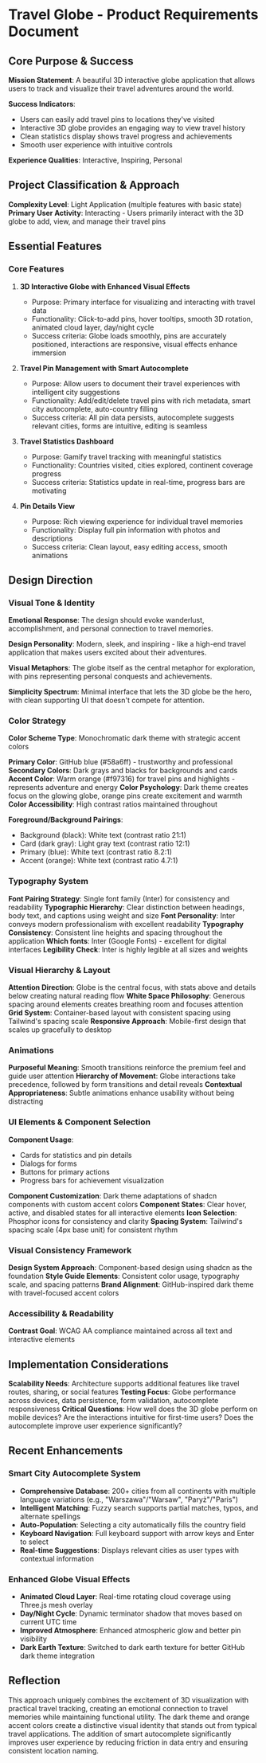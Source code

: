# Travel Globe - Product Requirements Document

## Core Purpose & Success

**Mission Statement**: A beautiful 3D interactive globe application that allows users to track and visualize their travel adventures around the world.

**Success Indicators**: 
- Users can easily add travel pins to locations they've visited
- Interactive 3D globe provides an engaging way to view travel history
- Clean statistics display shows travel progress and achievements
- Smooth user experience with intuitive controls

**Experience Qualities**: Interactive, Inspiring, Personal

## Project Classification & Approach

**Complexity Level**: Light Application (multiple features with basic state)
**Primary User Activity**: Interacting - Users primarily interact with the 3D globe to add, view, and manage their travel pins

## Essential Features

### Core Features

1. **3D Interactive Globe with Enhanced Visual Effects**
   - Purpose: Primary interface for visualizing and interacting with travel data
   - Functionality: Click-to-add pins, hover tooltips, smooth 3D rotation, animated cloud layer, day/night cycle
   - Success criteria: Globe loads smoothly, pins are accurately positioned, interactions are responsive, visual effects enhance immersion

2. **Travel Pin Management with Smart Autocomplete**
   - Purpose: Allow users to document their travel experiences with intelligent city suggestions
   - Functionality: Add/edit/delete travel pins with rich metadata, smart city autocomplete, auto-country filling
   - Success criteria: All pin data persists, autocomplete suggests relevant cities, forms are intuitive, editing is seamless

3. **Travel Statistics Dashboard**
   - Purpose: Gamify travel tracking with meaningful statistics
   - Functionality: Countries visited, cities explored, continent coverage progress
   - Success criteria: Statistics update in real-time, progress bars are motivating

4. **Pin Details View**
   - Purpose: Rich viewing experience for individual travel memories
   - Functionality: Display full pin information with photos and descriptions
   - Success criteria: Clean layout, easy editing access, smooth animations

## Design Direction

### Visual Tone & Identity

**Emotional Response**: The design should evoke wanderlust, accomplishment, and personal connection to travel memories.

**Design Personality**: Modern, sleek, and inspiring - like a high-end travel application that makes users excited about their adventures.

**Visual Metaphors**: The globe itself as the central metaphor for exploration, with pins representing personal conquests and achievements.

**Simplicity Spectrum**: Minimal interface that lets the 3D globe be the hero, with clean supporting UI that doesn't compete for attention.

### Color Strategy

**Color Scheme Type**: Monochromatic dark theme with strategic accent colors

**Primary Color**: GitHub blue (#58a6ff) - trustworthy and professional
**Secondary Colors**: Dark grays and blacks for backgrounds and cards
**Accent Color**: Warm orange (#f97316) for travel pins and highlights - represents adventure and energy
**Color Psychology**: Dark theme creates focus on the glowing globe, orange pins create excitement and warmth
**Color Accessibility**: High contrast ratios maintained throughout

**Foreground/Background Pairings**:
- Background (black): White text (contrast ratio 21:1)
- Card (dark gray): Light gray text (contrast ratio 12:1)
- Primary (blue): White text (contrast ratio 8.2:1)
- Accent (orange): White text (contrast ratio 4.7:1)

### Typography System

**Font Pairing Strategy**: Single font family (Inter) for consistency and readability
**Typographic Hierarchy**: Clear distinction between headings, body text, and captions using weight and size
**Font Personality**: Inter conveys modern professionalism with excellent readability
**Typography Consistency**: Consistent line heights and spacing throughout the application
**Which fonts**: Inter (Google Fonts) - excellent for digital interfaces
**Legibility Check**: Inter is highly legible at all sizes and weights

### Visual Hierarchy & Layout

**Attention Direction**: Globe is the central focus, with stats above and details below creating natural reading flow
**White Space Philosophy**: Generous spacing around elements creates breathing room and focuses attention
**Grid System**: Container-based layout with consistent spacing using Tailwind's spacing scale
**Responsive Approach**: Mobile-first design that scales up gracefully to desktop

### Animations

**Purposeful Meaning**: Smooth transitions reinforce the premium feel and guide user attention
**Hierarchy of Movement**: Globe interactions take precedence, followed by form transitions and detail reveals
**Contextual Appropriateness**: Subtle animations enhance usability without being distracting

### UI Elements & Component Selection

**Component Usage**: 
- Cards for statistics and pin details
- Dialogs for forms
- Buttons for primary actions
- Progress bars for achievement visualization

**Component Customization**: Dark theme adaptations of shadcn components with custom accent colors
**Component States**: Clear hover, active, and disabled states for all interactive elements
**Icon Selection**: Phosphor icons for consistency and clarity
**Spacing System**: Tailwind's spacing scale (4px base unit) for consistent rhythm

### Visual Consistency Framework

**Design System Approach**: Component-based design using shadcn as the foundation
**Style Guide Elements**: Consistent color usage, typography scale, and spacing patterns
**Brand Alignment**: GitHub-inspired dark theme with travel-focused accent colors

### Accessibility & Readability

**Contrast Goal**: WCAG AA compliance maintained across all text and interactive elements

## Implementation Considerations

**Scalability Needs**: Architecture supports additional features like travel routes, sharing, or social features
**Testing Focus**: Globe performance across devices, data persistence, form validation, autocomplete responsiveness
**Critical Questions**: How well does the 3D globe perform on mobile devices? Are the interactions intuitive for first-time users? Does the autocomplete improve user experience significantly?

## Recent Enhancements

### Smart City Autocomplete System
- **Comprehensive Database**: 200+ cities from all continents with multiple language variations (e.g., "Warszawa"/"Warsaw", "Paryż"/"Paris")
- **Intelligent Matching**: Fuzzy search supports partial matches, typos, and alternate spellings
- **Auto-Population**: Selecting a city automatically fills the country field
- **Keyboard Navigation**: Full keyboard support with arrow keys and Enter to select
- **Real-time Suggestions**: Displays relevant cities as user types with contextual information

### Enhanced Globe Visual Effects
- **Animated Cloud Layer**: Real-time rotating cloud coverage using Three.js mesh overlay
- **Day/Night Cycle**: Dynamic terminator shadow that moves based on current UTC time
- **Improved Atmosphere**: Enhanced atmospheric glow and better pin visibility
- **Dark Earth Texture**: Switched to dark earth texture for better GitHub dark theme integration

## Reflection

This approach uniquely combines the excitement of 3D visualization with practical travel tracking, creating an emotional connection to travel memories while maintaining functional utility. The dark theme and orange accent colors create a distinctive visual identity that stands out from typical travel applications. The addition of smart autocomplete significantly improves user experience by reducing friction in data entry and ensuring consistent location naming.